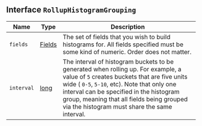 ## Interface `RollupHistogramGrouping`

| Name | Type | Description |
| - | - | - |
| `fields` | [Fields](./Fields.md) | The set of fields that you wish to build histograms for. All fields specified must be some kind of numeric. Order does not matter. |
| `interval` | [long](./long.md) | The interval of histogram buckets to be generated when rolling up. For example, a value of `5` creates buckets that are five units wide ( `0-5`, `5-10`, etc). Note that only one interval can be specified in the histogram group, meaning that all fields being grouped via the histogram must share the same interval. |
